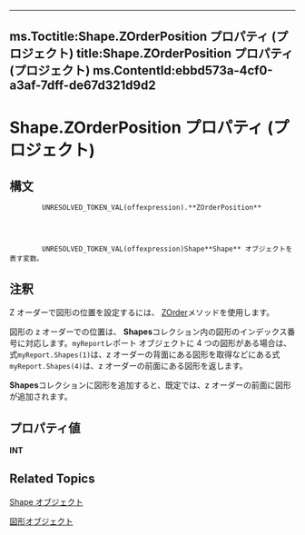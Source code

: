 
---
ms.Toctitle:Shape.ZOrderPosition プロパティ (プロジェクト)
title:Shape.ZOrderPosition プロパティ (プロジェクト)
ms.ContentId:ebbd573a-4cf0-a3af-7dff-de67d321d9d2
---
# Shape.ZOrderPosition プロパティ (プロジェクト)





## 構文

            UNRESOLVED_TOKEN_VAL(offexpression).**ZOrderPosition**




            UNRESOLVED_TOKEN_VAL(offexpression)Shape**Shape** オブジェクトを表す変数。



## 注釈
Z オーダーで図形の位置を設定するには、 [ZOrder](e8badff9-fbe5-b6b8-8c33-68cfde3bef38.md)メソッドを使用します。



図形の z オーダーでの位置は、 **Shapes**コレクション内の図形のインデックス番号に対応します。`myReport`レポート オブジェクトに 4 つの図形がある場合は、式`myReport.Shapes(1)`は、z オーダーの背面にある図形を取得などにある式`myReport.Shapes(4)`は、z オーダーの前面にある図形を返します。



**Shapes**コレクションに図形を追加すると、既定では、z オーダーの前面に図形が追加されます。



## プロパティ値
**INT**



## Related Topics

[Shape オブジェクト](d2b32bcd-5595-a4a7-9772-feb25fd0103a.md)

[図形オブジェクト](6e42040c-dd5a-de4c-afa8-f9e33d1e5054.md)




